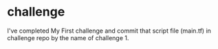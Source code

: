 # challenge
I've completed My First challenge and commit that script file (main.tf) in challenge repo by the name of challenge 1.

